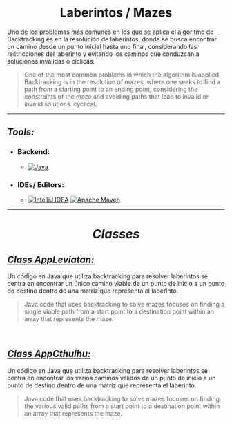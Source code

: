 <h1 align="center">  Laberintos / Mazes </h1>
Uno de los problemas más comunes en los que se aplica el algoritmo de 
Backtracking es en la resolución de laberintos, donde se busca encontrar 
un camino desde un punto inicial hasta uno final, considerando las restricciones 
del laberinto y evitando los caminos que conduzcan a soluciones inválidas o 
cíclicas.

>One of the most common problems in which the algorithm is applied
Backtracking is in the resolution of mazes, where one seeks to find
a path from a starting point to an ending point, considering the constraints
of the maze and avoiding paths that lead to invalid or invalid solutions.
cyclical.


---

## _Tools:_

- <H3> Backend:</H3>    

    - [![Java](https://img.shields.io/badge/java-%23ED8B00.svg?style=for-the-badge&logo=openjdk&logoColor=white) ](https://www.oracle.com/co/java/technologies/downloads/#java21)


- <H3>  IDEs/ Editors: </H3>

    - [![IntelliJ IDEA](https://img.shields.io/badge/IntelliJIDEA-000000.svg?style=for-the-badge&logo=intellij-idea&logoColor=white)](https://www.jetbrains.com/es-es/idea/) [![Apache Maven](https://img.shields.io/badge/Apache%20Maven-C71A36?style=for-the-badge&logo=Apache%20Maven&logoColor=white)](https://maven.apache.org/)



___

<H1 align="center"> 

_Classes_

</H1>

## [_Class AppLeviatan:_](./src/main/java/LaberintoOnlySolution)

Un código en Java que utiliza backtracking para resolver laberintos se centra en encontrar un único camino viable de un punto de inicio a un punto de destino dentro de una matriz que representa el laberinto.
> Java code that uses backtracking to solve mazes focuses on finding a single viable path from a start point to a destination point within an array that represents the maze.


<br>

## [_Class AppCthulhu:_](./src/main/java/LaberintoVariousSolution)

Un código en Java que utiliza backtracking para resolver laberintos se centra en encontrar los varios caminos válidos de un punto de inicio a un punto de destino dentro de una matriz que representa el laberinto.
> Java code that uses backtracking to solve mazes focuses on finding the various valid paths from a start point to a destination point within an array that represents the maze.

